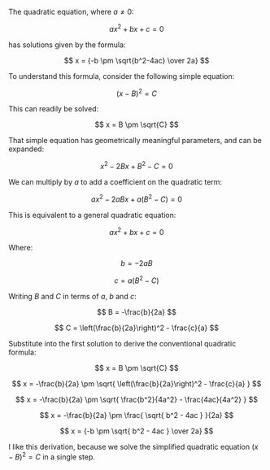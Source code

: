 The quadratic equation, where $a \ne 0$:

$$
ax^2 + bx + c = 0 
$$

has solutions given by the formula:

$$
x = {-b \pm \sqrt{b^2-4ac} \over 2a}
$$

To understand this formula, consider the following simple equation:

$$
(x - B)^2 = C 
$$

This can readily be solved:

$$
x = B \pm \sqrt{C} 
$$

That simple equation has geometrically meaningful parameters, and can be expanded:

$$
x^2 - 2Bx + B^2 - C = 0 
$$

We can multiply by $a$ to add a coefficient on the quadratic term:

$$
ax^2 - 2aBx + a(B^2 - C) = 0 
$$

This is equivalent to a general quadratic equation:

$$
ax^2 + bx + c = 0 
$$

Where:

$$
b = -2aB 
$$

$$
c = a(B^2 - C) 
$$

Writing $B$ and $C$ in terms of $a$, $b$ and $c$:

$$
B = -\frac{b}{2a} 
$$

$$
C = \left(\frac{b}{2a}\right)^2 - \frac{c}{a} 
$$

Substitute into the first solution to derive the conventional quadratic formula:

$$
x = B \pm \sqrt{C} 
$$
	
$$
x = -\frac{b}{2a} \pm \sqrt{ \left(\frac{b}{2a}\right)^2 - \frac{c}{a} } 
$$
	
$$
x = -\frac{b}{2a} \pm \sqrt{ \frac{b^2}{4a^2} - \frac{4ac}{4a^2} } 
$$
	
$$
x = -\frac{b}{2a} \pm \frac{ \sqrt{ b^2 - 4ac } }{2a} 
$$
	
$$
x = {-b \pm \sqrt{ b^2 - 4ac } \over 2a} 
$$

I like this derivation, because we solve the simplified quadratic equation $(x - B)^2 = C$ in a single step.
